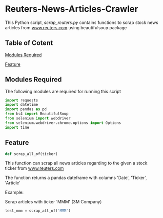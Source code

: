 # Reuters-News-Articles-Crawler
This Python script, *scrap_reuters.py* contains functions to scrap stock news articles from www.reuters.com using beautifulsoup package

## Table of Cotent
[Modules Required](#Module)

[Feature](#Feature)  

## Modules Required
The following modules are required for running this script
```python
import requests
import datetime
import pandas as pd
from bs4 import BeautifulSoup
from selenium import webdriver
from selenium.webdriver.chrome.options import Options
import time
```

## Feature
```python
def scrap_all_of(ticker)
```
This function can scrap all news articles regarding to the given a stock ticker from www.reuters.com

The function returns a pandas dateframe with columns 'Date', 'Ticker', 'Article'

Example:

Scrap articles with ticker 'MMM' (3M Company)
```python
test_mmm = scrap_all_of('MMM')
```
